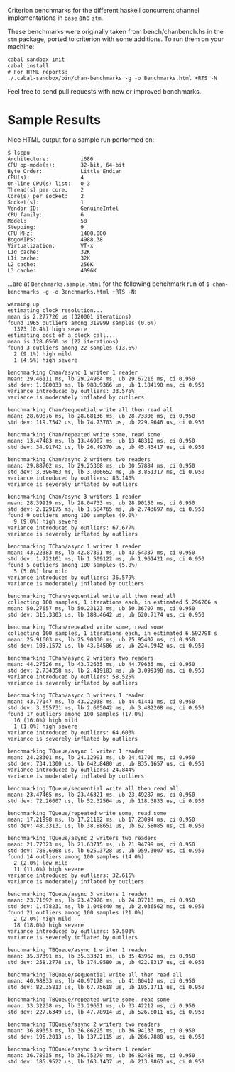 Criterion benchmarks for the different haskell concurrent channel
implementations in `base` and `stm`.

These benchmarks were originally taken from bench/chanbench.hs in the `stm`
package, ported to criterion with some additions. To run them on your machine:

    cabal sandbox init
    cabal install
    # For HTML reports:
    ./.cabal-sandbox/bin/chan-benchmarks -g -o Benchmarks.html +RTS -N

Feel free to send pull requests with new or improved benchmarks.

# Sample Results

Nice HTML output for a sample run performed on:

    $ lscpu 
    Architecture:          i686
    CPU op-mode(s):        32-bit, 64-bit
    Byte Order:            Little Endian
    CPU(s):                4
    On-line CPU(s) list:   0-3
    Thread(s) per core:    2
    Core(s) per socket:    2
    Socket(s):             1
    Vendor ID:             GenuineIntel
    CPU family:            6
    Model:                 58
    Stepping:              9
    CPU MHz:               1400.000
    BogoMIPS:              4988.38
    Virtualization:        VT-x
    L1d cache:             32K
    L1i cache:             32K
    L2 cache:              256K
    L3 cache:              4096K


...are at `Benchmarks.sample.html` for the following benchmark run of 
`$ chan-benchmarks -g -o Benchmarks.html +RTS -N`:

    warming up
    estimating clock resolution...
    mean is 2.277726 us (320001 iterations)
    found 1965 outliers among 319999 samples (0.6%)
      1373 (0.4%) high severe
    estimating cost of a clock call...
    mean is 128.0560 ns (22 iterations)
    found 3 outliers among 22 samples (13.6%)
      2 (9.1%) high mild
      1 (4.5%) high severe

    benchmarking Chan/async 1 writer 1 reader
    mean: 29.46111 ms, lb 29.24964 ms, ub 29.67216 ms, ci 0.950
    std dev: 1.080033 ms, lb 988.9366 us, ub 1.184190 ms, ci 0.950
    variance introduced by outliers: 33.576%
    variance is moderately inflated by outliers

    benchmarking Chan/sequential write all then read all
    mean: 28.69876 ms, lb 28.68136 ms, ub 28.73306 ms, ci 0.950
    std dev: 119.7542 us, lb 74.73703 us, ub 229.9646 us, ci 0.950

    benchmarking Chan/repeated write some, read some
    mean: 13.47483 ms, lb 13.46907 ms, ub 13.48312 ms, ci 0.950
    std dev: 34.91742 us, lb 26.49370 us, ub 45.43417 us, ci 0.950

    benchmarking Chan/async 2 writers two readers
    mean: 29.88702 ms, lb 29.25368 ms, ub 30.57884 ms, ci 0.950
    std dev: 3.396463 ms, lb 3.006652 ms, ub 3.851317 ms, ci 0.950
    variance introduced by outliers: 83.146%
    variance is severely inflated by outliers

    benchmarking Chan/async 3 writers 1 reader
    mean: 28.39919 ms, lb 28.04733 ms, ub 28.90150 ms, ci 0.950
    std dev: 2.129175 ms, lb 1.584765 ms, ub 2.743697 ms, ci 0.950
    found 9 outliers among 100 samples (9.0%)
      9 (9.0%) high severe
    variance introduced by outliers: 67.677%
    variance is severely inflated by outliers

    benchmarking TChan/async 1 writer 1 reader
    mean: 43.22383 ms, lb 42.87391 ms, ub 43.54337 ms, ci 0.950
    std dev: 1.722101 ms, lb 1.509122 ms, ub 1.961421 ms, ci 0.950
    found 5 outliers among 100 samples (5.0%)
      5 (5.0%) low mild
    variance introduced by outliers: 36.579%
    variance is moderately inflated by outliers

    benchmarking TChan/sequential write all then read all
    collecting 100 samples, 1 iterations each, in estimated 5.296206 s
    mean: 50.27657 ms, lb 50.23123 ms, ub 50.36707 ms, ci 0.950
    std dev: 315.3303 us, lb 188.4642 us, ub 620.7174 us, ci 0.950

    benchmarking TChan/repeated write some, read some
    collecting 100 samples, 1 iterations each, in estimated 6.592798 s
    mean: 25.91603 ms, lb 25.90330 ms, ub 25.95407 ms, ci 0.950
    std dev: 103.1572 us, lb 43.84586 us, ub 224.9942 us, ci 0.950

    benchmarking TChan/async 2 writers two readers
    mean: 44.27526 ms, lb 43.72635 ms, ub 44.79635 ms, ci 0.950
    std dev: 2.734358 ms, lb 2.419183 ms, ub 3.099398 ms, ci 0.950
    variance introduced by outliers: 58.525%
    variance is severely inflated by outliers

    benchmarking TChan/async 3 writers 1 reader
    mean: 43.77147 ms, lb 43.22038 ms, ub 44.41441 ms, ci 0.950
    std dev: 3.055731 ms, lb 2.605042 ms, ub 3.482208 ms, ci 0.950
    found 17 outliers among 100 samples (17.0%)
      16 (16.0%) high mild
      1 (1.0%) high severe
    variance introduced by outliers: 64.603%
    variance is severely inflated by outliers

    benchmarking TQueue/async 1 writer 1 reader
    mean: 24.28301 ms, lb 24.12991 ms, ub 24.41706 ms, ci 0.950
    std dev: 734.1300 us, lb 642.8480 us, ub 835.1657 us, ci 0.950
    variance introduced by outliers: 24.844%
    variance is moderately inflated by outliers

    benchmarking TQueue/sequential write all then read all
    mean: 23.47465 ms, lb 23.46321 ms, ub 23.49287 ms, ci 0.950
    std dev: 72.26607 us, lb 52.32564 us, ub 118.3833 us, ci 0.950

    benchmarking TQueue/repeated write some, read some
    mean: 17.21998 ms, lb 17.21182 ms, ub 17.23094 ms, ci 0.950
    std dev: 48.33131 us, lb 38.88651 us, ub 62.58085 us, ci 0.950

    benchmarking TQueue/async 2 writers two readers
    mean: 21.77323 ms, lb 21.63715 ms, ub 21.94799 ms, ci 0.950
    std dev: 786.6068 us, lb 625.3728 us, ub 959.3007 us, ci 0.950
    found 14 outliers among 100 samples (14.0%)
      2 (2.0%) low mild
      11 (11.0%) high severe
    variance introduced by outliers: 32.616%
    variance is moderately inflated by outliers

    benchmarking TQueue/async 3 writers 1 reader
    mean: 23.71692 ms, lb 23.47976 ms, ub 24.07713 ms, ci 0.950
    std dev: 1.478231 ms, lb 1.048440 ms, ub 2.036562 ms, ci 0.950
    found 21 outliers among 100 samples (21.0%)
      2 (2.0%) high mild
      18 (18.0%) high severe
    variance introduced by outliers: 59.503%
    variance is severely inflated by outliers

    benchmarking TBQueue/async 1 writer 1 reader
    mean: 35.37391 ms, lb 35.33321 ms, ub 35.43962 ms, ci 0.950
    std dev: 258.2778 us, lb 174.9580 us, ub 422.8317 us, ci 0.950

    benchmarking TBQueue/sequential write all then read all
    mean: 40.98833 ms, lb 40.97178 ms, ub 41.00412 ms, ci 0.950
    std dev: 82.35813 us, lb 67.75618 us, ub 105.1711 us, ci 0.950

    benchmarking TBQueue/repeated write some, read some
    mean: 33.32238 ms, lb 33.29651 ms, ub 33.42212 ms, ci 0.950
    std dev: 227.6349 us, lb 47.78914 us, ub 526.8011 us, ci 0.950

    benchmarking TBQueue/async 2 writers two readers
    mean: 36.89353 ms, lb 36.86225 ms, ub 36.94133 ms, ci 0.950
    std dev: 195.2013 us, lb 137.2115 us, ub 286.7888 us, ci 0.950

    benchmarking TBQueue/async 3 writers 1 reader
    mean: 36.78935 ms, lb 36.75279 ms, ub 36.82488 ms, ci 0.950
    std dev: 185.9522 us, lb 163.1437 us, ub 213.9863 us, ci 0.950
